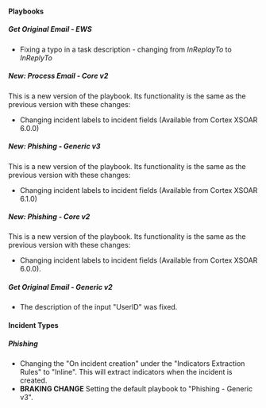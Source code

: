 #### Playbooks

##### Get Original Email - EWS
- Fixing a typo in a task description - changing from *InReplayTo* to *InReplyTo*

##### New: Process Email - Core v2
This is a new version of the playbook. Its functionality is the same as the previous version with these changes:
  - Changing incident labels to incident fields (Available from Cortex XSOAR 6.0.0)
##### New: Phishing - Generic v3
This is a new version of the playbook. Its functionality is the same as the previous version with these changes:
- Changing incident labels to incident fields (Available from Cortex XSOAR 6.1.0)

##### New: Phishing - Core v2
This is a new version of the playbook. Its functionality is the same as the previous version with these changes:
  - Changing incident labels to incident fields (Available from Cortex XSOAR 6.0.0).

##### Get Original Email - Generic v2
- The description of the input "UserID" was fixed.

#### Incident Types
##### Phishing
- Changing the "On incident creation" under the "Indicators Extraction Rules" to "Inline". This will extract indicators when the incident is created.
- **BRAKING CHANGE** Setting the default playbook to "Phishing - Generic v3".
